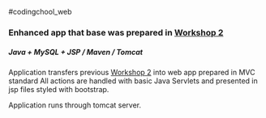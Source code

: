 #codingchool_web
### Enhanced app that base was prepared in [Workshop 2](https://github.com/bierzan/codingschool)
##### Java + MySQL + JSP / Maven / Tomcat

Application transfers previous [Workshop 2](https://github.com/bierzan/codingschool) into web app prepared in MVC standard
All actions are handled with basic Java Servlets and presented in jsp files styled with bootstrap.

Application runs through tomcat server.
